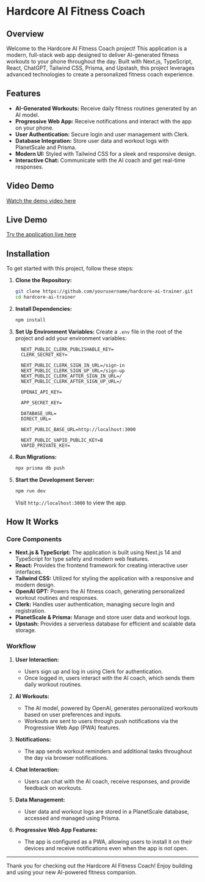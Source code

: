 # Hardcore AI Fitness Coach

## Overview

Welcome to the Hardcore AI Fitness Coach project! This application is a modern, full-stack web app designed to deliver AI-generated fitness workouts to your phone throughout the day. Built with Next.js, TypeScript, React, ChatGPT, Tailwind CSS, Prisma, and Upstash, this project leverages advanced technologies to create a personalized fitness coach experience.

## Features

- **AI-Generated Workouts:** Receive daily fitness routines generated by an AI model.
- **Progressive Web App:** Receive notifications and interact with the app on your phone.
- **User Authentication:** Secure login and user management with Clerk.
- **Database Integration:** Store user data and workout logs with PlanetScale and Prisma.
- **Modern UI:** Styled with Tailwind CSS for a sleek and responsive design.
- **Interactive Chat:** Communicate with the AI coach and get real-time responses.

## Video Demo

[Watch the demo video here](https://www.youtube.com/watch?v=Hqy5vta5t1U) 

## Live Demo

[Try the application live here](https://hardcore-ai-trainer.vercel.app/)

## Installation

To get started with this project, follow these steps:

1. **Clone the Repository:**
   ```bash
   git clone https://github.com/yourusername/hardcore-ai-trainer.git
   cd hardcore-ai-trainer
   ```

2. **Install Dependencies:**
   ```bash
   npm install
   ```

3. **Set Up Environment Variables:**
   Create a `.env` file in the root of the project and add your environment variables:
   ```env
     NEXT_PUBLIC_CLERK_PUBLISHABLE_KEY=
     CLERK_SECRET_KEY=

     NEXT_PUBLIC_CLERK_SIGN_IN_URL=/sign-in
     NEXT_PUBLIC_CLERK_SIGN_UP_URL=/sign-up
     NEXT_PUBLIC_CLERK_AFTER_SIGN_IN_URL=/
     NEXT_PUBLIC_CLERK_AFTER_SIGN_UP_URL=/
   
     OPENAI_API_KEY=
   
     APP_SECRET_KEY=
   
     DATABASE_URL=
     DIRECT_URL=
   
     NEXT_PUBLIC_BASE_URL=http://localhost:3000
   
     NEXT_PUBLIC_VAPID_PUBLIC_KEY=B
     VAPID_PRIVATE_KEY=
   ```

4. **Run Migrations:**
   ```bash
   npx prisma db push
   ```

5. **Start the Development Server:**
   ```bash
   npm run dev
   ```

   Visit `http://localhost:3000` to view the app.

## How It Works

### Core Components

- **Next.js & TypeScript:** The application is built using Next.js 14 and TypeScript for type safety and modern web features.
- **React:** Provides the frontend framework for creating interactive user interfaces.
- **Tailwind CSS:** Utilized for styling the application with a responsive and modern design.
- **OpenAI GPT:** Powers the AI fitness coach, generating personalized workout routines and responses.
- **Clerk:** Handles user authentication, managing secure login and registration.
- **PlanetScale & Prisma:** Manage and store user data and workout logs.
- **Upstash:** Provides a serverless database for efficient and scalable data storage.

### Workflow

1. **User Interaction:**
   - Users sign up and log in using Clerk for authentication.
   - Once logged in, users interact with the AI coach, which sends them daily workout routines.

2. **AI Workouts:**
   - The AI model, powered by OpenAI, generates personalized workouts based on user preferences and inputs.
   - Workouts are sent to users through push notifications via the Progressive Web App (PWA) features.

3. **Notifications:**
   - The app sends workout reminders and additional tasks throughout the day via browser notifications.

4. **Chat Interaction:**
   - Users can chat with the AI coach, receive responses, and provide feedback on workouts.

5. **Data Management:**
   - User data and workout logs are stored in a PlanetScale database, accessed and managed using Prisma.

6. **Progressive Web App Features:**
   - The app is configured as a PWA, allowing users to install it on their devices and receive notifications even when the app is not open.

---

Thank you for checking out the Hardcore AI Fitness Coach! Enjoy building and using your new AI-powered fitness companion.
